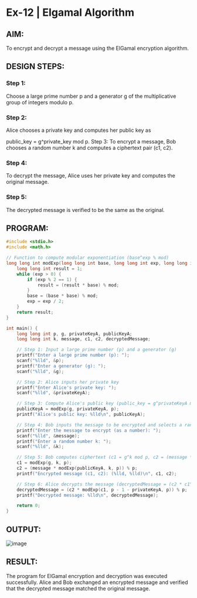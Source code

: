 # Ex-12 | Elgamal Algorithm
## AIM:
To encrypt and decrypt a message using the ElGamal encryption algorithm.

## DESIGN STEPS:
### Step 1:
Choose a large prime number p and a generator g of the multiplicative group of integers modulo p.

### Step 2:
Alice chooses a private key and computes her public key as

public_key = g^private_key mod p. Step 3: To encrypt a message, Bob chooses a random number k and computes a ciphertext pair (c1, c2).

### Step 4:
To decrypt the message, Alice uses her private key and computes the original message.

### Step 5: 
The decrypted message is verified to be the same as the original.

## PROGRAM:
```c
#include <stdio.h>
#include <math.h>

// Function to compute modular exponentiation (base^exp % mod)
long long int modExp(long long int base, long long int exp, long long int mod) {
    long long int result = 1;
    while (exp > 0) {
        if (exp % 2 == 1) {
            result = (result * base) % mod;
        }
        base = (base * base) % mod;
        exp = exp / 2;
    }
    return result;
}

int main() {
    long long int p, g, privateKeyA, publicKeyA;
    long long int k, message, c1, c2, decryptedMessage;

    // Step 1: Input a large prime number (p) and a generator (g)
    printf("Enter a large prime number (p): ");
    scanf("%lld", &p);
    printf("Enter a generator (g): ");
    scanf("%lld", &g);

    // Step 2: Alice inputs her private key
    printf("Enter Alice's private key: ");
    scanf("%lld", &privateKeyA);

    // Step 3: Compute Alice's public key (public_key = g^privateKeyA mod p)
    publicKeyA = modExp(g, privateKeyA, p);
    printf("Alice's public key: %lld\n", publicKeyA);

    // Step 4: Bob inputs the message to be encrypted and selects a random k
    printf("Enter the message to encrypt (as a number): ");
    scanf("%lld", &message);
    printf("Enter a random number k: ");
    scanf("%lld", &k);

    // Step 5: Bob computes ciphertext (c1 = g^k mod p, c2 = (message * publicKeyA^k) mod p)
    c1 = modExp(g, k, p);
    c2 = (message * modExp(publicKeyA, k, p)) % p;
    printf("Encrypted message (c1, c2): (%lld, %lld)\n", c1, c2);

    // Step 6: Alice decrypts the message (decryptedMessage = (c2 * c1^(p-1-privateKeyA)) mod p)
    decryptedMessage = (c2 * modExp(c1, p - 1 - privateKeyA, p)) % p;
    printf("Decrypted message: %lld\n", decryptedMessage);

    return 0;
}
```
## OUTPUT:
![image](https://github.com/user-attachments/assets/4e3ce0ed-bb2c-4d03-826a-5fde767e9921)

## RESULT:
The program for ElGamal encryption and decryption was executed successfully. Alice and Bob exchanged an encrypted message and verified that the decrypted message matched the original message.

